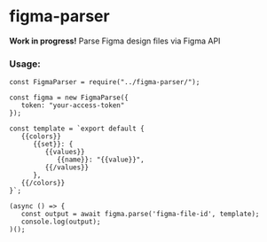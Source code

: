 # figma-parser

**Work in progress!** Parse Figma design files via Figma API

### Usage:

```
const FigmaParser = require("../figma-parser/");

const figma = new FigmaParse({
   token: "your-access-token"
});

const template = `export default {
   {{colors}}
      {{set}}: {
         {{values}}
            {{name}}: "{{value}}",
         {{/values}}
      },
   {{/colors}}
}`;

(async () => {
   const output = await figma.parse('figma-file-id', template);
   console.log(output);
)();
```
